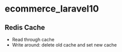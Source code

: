 # ecommerce_laravel10
## Redis Cache
- Read through cache
- Write around: delete old cache and set new cache
